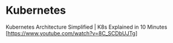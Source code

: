 # Kubernetes 
Kubernetes Architecture Simplified | K8s Explained in 10 Minutes [https://www.youtube.com/watch?v=8C_SCDbUJTg]

